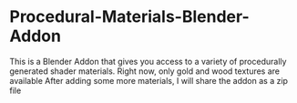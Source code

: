 # Procedural-Materials-Blender-Addon
 This is a Blender Addon that gives you access to a variety of procedurally generated shader materials.
 Right now, only gold and wood textures are available
 After adding some more materials, I will share the addon as a zip file
